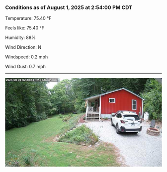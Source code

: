 ### Conditions as of August 1, 2025 at 2:54:00 PM CDT 

Temperature: 75.40 &deg;F

Feels like: 75.40 &deg;F

Humidity: 88%

Wind Direction: N

Windspeed: 0.2 mph

Wind Gust: 0.7 mph

---

<img src="./images/latest.jpeg"/>

